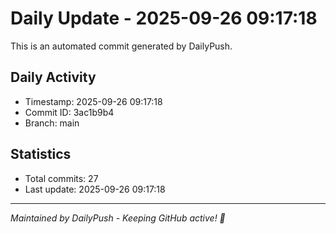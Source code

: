 # Daily Update - 2025-09-26 09:17:18

This is an automated commit generated by DailyPush.

## Daily Activity
- Timestamp: 2025-09-26 09:17:18
- Commit ID: 3ac1b9b4
- Branch: main

## Statistics
- Total commits: 27
- Last update: 2025-09-26 09:17:18

---
*Maintained by DailyPush - Keeping GitHub active! 🚀*
